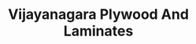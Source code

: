 ---
title: "Vijayanagara Plywood And Laminates"
url: /hospet/vijayanagara-plywood-and-laminates/
shop: Eisenwaren
---